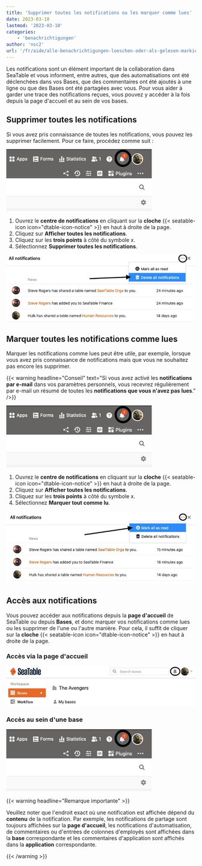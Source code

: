 ```yaml
---
title: 'Supprimer toutes les notifications ou les marquer comme lues'
date: 2023-03-10
lastmod: '2023-03-10'
categories:
    - 'benachrichtigungen'
author: 'nsc2'
url: '/fr/aide/alle-benachrichtigungen-loeschen-oder-als-gelesen-markieren'
---
```


Les notifications sont un élément important de la collaboration dans SeaTable et vous informent, entre autres, que des automatisations ont été déclenchées dans vos Bases, que des commentaires ont été ajoutés à une ligne ou que des Bases ont été partagées avec vous. Pour vous aider à garder une trace des notifications reçues, vous pouvez y accéder à la fois depuis la page d'accueil et au sein de vos bases.

## Supprimer toutes les notifications

Si vous avez pris connaissance de toutes les notifications, vous pouvez les supprimer facilement. Pour ce faire, procédez comme suit :

![Ouvrir le centre de notifications en cliquant sur l'icône de notification](images/notifications-in-base.jpg)

1. Ouvrez le **centre de notifications** en cliquant sur la **cloche** {{< seatable-icon icon="dtable-icon-notice" >}} en haut à droite de la page.
2. Cliquez sur **Afficher toutes les notifications**.
3. Cliquez sur les **trois points** à côté du symbole x.
4. Sélectionnez **Supprimer toutes les notifications**.

![Supprimer toutes les notifications](images/delete-all-notifications.jpg)

## Marquer toutes les notifications comme lues

Marquer les notifications comme lues peut être utile, par exemple, lorsque vous avez pris connaissance de notifications mais que vous ne souhaitez pas encore les supprimer.

{{< warning  headline="Conseil"  text="Si vous avez activé les **notifications par e-mail** dans vos paramètres personnels, vous recevrez régulièrement par e-mail un résumé de toutes les **notifications que vous n'avez pas lues**." />}}

![Ouvrir le centre de notifications en cliquant sur l'icône de notification](images/notifications-in-base.jpg)

1. Ouvrez le **centre de notifications** en cliquant sur la **cloche** {{< seatable-icon icon="dtable-icon-notice" >}} en haut à droite de la page.
2. Cliquez sur **Afficher toutes les notifications**.
3. Cliquez sur les **trois points** à côté du symbole x.
4. Sélectionnez **Marquer tout comme lu**.

![Marquer toutes les notifications comme lues](images/mark-all-notifications-as-read.jpg)

## Accès aux notifications

Vous pouvez accéder aux notifications depuis la **page d'accueil** de SeaTable ou depuis **Bases**, et donc marquer vos notifications comme lues ou les supprimer de l'une ou l'autre manière. Pour cela, il suffit de cliquer sur la **cloche** {{< seatable-icon icon="dtable-icon-notice" >}} en haut à droite de la page.

### Accès via la page d'accueil

![Accès au centre de notifications depuis la page d'accueil](images/notifications-from-the-starting-page.jpg)

### Accès au sein d'une base

![Accès au centre de notification au sein d'une base](images/notifications-in-base-1.jpg)

{{< warning  headline="Remarque importante" >}}

Veuillez noter que l'endroit exact où une notification est affichée dépend du **contenu** de la notification. Par exemple, les notifications de partage sont toujours affichées sur la **page d'accueil**, les notifications d'automatisation, de commentaires ou d'entrées de colonnes d'employés sont affichées dans la **base** correspondante et les commentaires d'application sont affichés dans la **application** correspondante.

{{< /warning >}}
